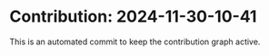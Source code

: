 # Contribution: 2024-11-30-10-41
This is an automated commit to keep the contribution graph active.

